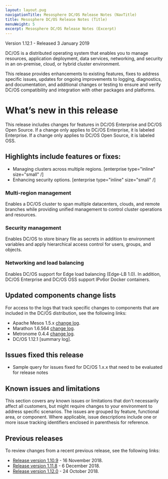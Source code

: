 ```yaml
---
layout: layout.pug
navigationTitle: Mesosphere DC/OS Release Notes (NavTitle)
title: Mesosphere DC/OS Release Notes (Title)
menuWeight: 5
excerpt: Mesosphere DC/OS Release Notes (Excerpt)
---
```

Version 1.12.1 - Released 3 January 2019

DC/OS is a distributed operating system that enables you to manage resources, application deployment, data services, networking, and security in an on-premise, cloud, or hybrid cluster environment. 

This release provides enhancements to existing features, fixes to address specific issues, updates for ongoing improvements to logging, diagnostics, and documentation, and additional changes or testing to ensure and verify DC/OS compatibility and integration with other packages and platforms.

# What’s new in this release
This release includes changes for features in DC/OS Enterprise and DC/OS Open Source. If a change only applies to DC/OS Enterprise, it is labeled Enterprise. If a change only applies to DC/OS Open Source, it is labeled OSS.

## Highlights include features or fixes:
- Managing clusters across multiple regions. [enterprise type="inline" size="small" /]
- Enhancing security options. [enterprise type="inline" size="small" /]

### Multi-region management
Enables a DC/OS cluster to span multiple datacenters, clouds, and remote branches while providing unified management to control cluster operations and resources. 

### Security management
Enables DC/OS to store binary file as secrets in addition to environment variables and apply hierarchical access control for users, groups, and objects.

### Networking and load balancing
Enables DC/OS support for  Edge load balancing (Edge-LB 1.0). In addition, DC/OS Enterprise and DC/OS OSS support  IPv6or Docker containers.

## Updated components change lists
For access to the logs that track specific changes to components that are included in the DC/OS distribution, see the following links:
- Apache Mesos 1.5.x [change log](https://github.com/apache/mesos/blob/b97f0ba29d40a279dec00ffe51512e3b5a146049/CHANGELOG).
- Marathon 1.6.564 [change log](https://github.com/mesosphere/marathon/blob/48bfd6000c544df5ae03de04b42b019d5e9dbd4b/changelog.md).
- Metronome 0.4.4 [change log](https://github.com/dcos/metronome/blob/22945457c7cb10cb14d575ceeb137edd8158ba3c/changelog.md).
- DC/OS 1.12.1 [summary log].

## Issues fixed this release
- Sample query for issues fixed for DC/OS 1.x.x that need to be evaluated for release notes

## Known issues and limitations
This section covers any known issues or limitations that don’t necessarily affect all customers, but might require changes to your environment to address specific scenarios. The issues are grouped by feature, functional area, or component. Where applicable, issue descriptions include one or more issue tracking identifiers enclosed in parenthesis for reference.

## Previous releases
To review changes from a recent previous release, see the following links:
- [Release version 1.10.9](https://docs.mesosphere.com/1.10/release-notes/1.10.9/) - 16 November 2018.
- [Release version 1.11.8](https://docs.mesosphere.com/1.11/release-notes/1.11.8/) - 6 December 2018.
- [Release version 1.12.0](https://docs.mesosphere.com/1.12/release-notes/1.12.0/) - 24 October 2018.
